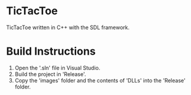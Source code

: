 # TicTacToe
TicTacToe written in C++ with the SDL framework.

# Build Instructions
1. Open the '.sln' file in Visual Studio.
2. Build the project in 'Release'.
3. Copy the 'images' folder and the contents of 'DLLs' into the 'Release' folder.
